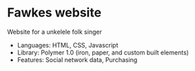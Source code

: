 # Fawkes website
Website for a unkelele folk singer

* Languages: HTML, CSS, Javascript
* Library: Polymer 1.0 (iron, paper, and custom built elements)
* Features: Social network data, Purchasing

